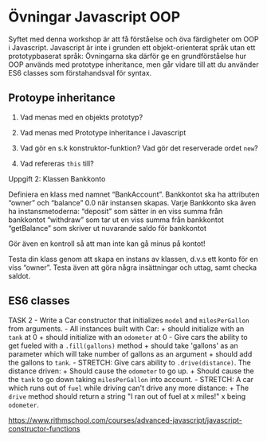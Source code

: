# Övningar Javascript OOP 

Syftet med denna workshop är att få förståelse och öva färdigheter om OOP i Javascript. Javascript är inte i grunden ett objekt-orienterat språk utan ett prototypbaserat språk: Övningarna ska därför ge en grundförståelse hur OOP används med prototype inheritance, men går vidare till att du använder ES6 classes som förstahandsval för syntax. 

## Protoype inheritance

1. Vad menas med en objekts prototyp?

2. Vad menas med Prototype inheritance i Javascript

2. Vad gör en s.k konstruktor-funktion? Vad gör det reserverade ordet `new`?

3. Vad refereras `this` till?

Uppgift 2: Klassen Bankkonto

Definiera en klass med namnet “BankAccount”. Bankkontot ska ha attributen “owner” och “balance” 0.0 när instansen skapas. 
Varje Bankkonto ska även ha instansmetoderna:
 “deposit” som sätter in en viss summa från bankkontot 
 “withdraw” som tar ut en viss summa från bankkontot 
“getBalance” som skriver ut nuvarande saldo för bankkontot

Gör även en kontroll så att man inte kan gå minus på kontot!

Testa din klass genom att skapa en instans av klassen, d.v.s ett konto för en viss “owner”. Testa även att göra några insättningar och uttag, samt checka saldot.

## ES6 classes

  TASK 2
    - Write a Car constructor that initializes `model` and `milesPerGallon` from arguments.
    - All instances built with Car:
        + should initialize with an `tank` at 0
        + should initialize with an `odometer` at 0
    - Give cars the ability to get fueled with a `.fill(gallons)` method
      + should take 'gallons' as an parameter which will take number of gallons as an argument
      + should add the gallons to `tank`.
    - STRETCH: Give cars ability to `.drive(distance)`. The distance driven:
        + Should cause the `odometer` to go up.
        + Should cause the the `tank` to go down taking `milesPerGallon` into account.
    - STRETCH: A car which runs out of `fuel` while driving can't drive any more distance:
        + The `drive` method should return a string "I ran out of fuel at x miles!" x being `odometer`.

https://www.rithmschool.com/courses/advanced-javascript/javascript-constructor-functions
